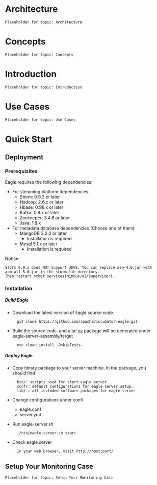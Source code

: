 # Architecture
`Placeholder for topic: Architecture`

# Concepts
`Placeholder for topic: Concepts`

# Introduction
`Placeholder for topic: Introduction`

# Use Cases
`Placeholder for topic: Use Cases`

# Quick Start

## Deployment

### Prerequisites

Eagle requires the following dependencies:

* For streaming platform dependencies
    * Storm: 0.9.3 or later
    * Hadoop: 2.6.x or later
    * Hbase: 0.98.x or later
    * Kafka: 0.8.x or later
    * Zookeeper: 3.4.6 or later
    * Java: 1.8.x
* For metadata database dependencies (Choose one of them)
    * MangoDB 3.2.2 or later
        * Installation is required
    * Mysql 5.1.x or later
        * Installation is required

Notice:

    Storm 0.9.x does NOT support JDK8. You can replace asm-4.0.jar with asm-all-5.0.jar in the storm lib directory. 
    Then restart other services(nimbus/ui/supervisor). 

### Installation

##### Build Eagle

* Download the latest version of Eagle source code.

        git clone https://github.com/apache/incubator-eagle.git
        
* Build the source code, and a tar.gz package will be generated under eagle-server-assembly/target

        mvn clean install -DskipTests.
        
##### Deploy Eagle

* Copy binary package to your server machine. In the package, you should find

		bin/: scripts used for start eagle server
        conf/: default configurations for eagle server setup.
        lib/ : all included software packages for eagle server


* Change configurations under conf/
	* eagle.conf
    * server.yml
        	
* Run eagle-server.sh

        ./bin/eagle-server.sh start
        
* Check eagle server

        In your web browser, visit http://host:port/

## Setup Your Monitoring Case
`Placeholder for topic: Setup Your Monitoring Case`